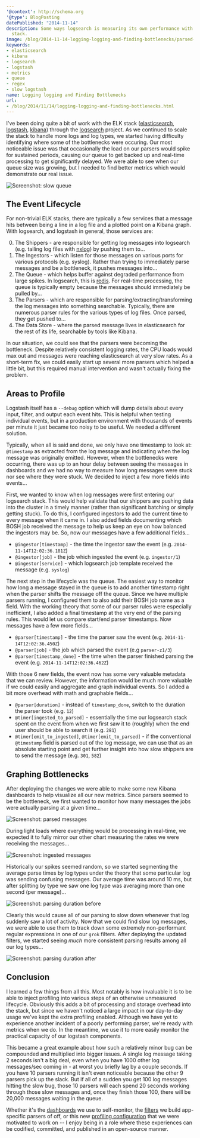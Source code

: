 ```yaml
---
'@context': http://schema.org
'@type': BlogPosting
datePublished: "2014-11-14"
description: Some ways logsearch is measuring its own performance with the elasticsearch+logstash+kibana
  stack.
image: /blog/2014-11-14-logging-logging-and-finding-bottlenecks/parsed-messages.jpg
keywords:
- elasticsearch
- kibana
- logsearch
- logstash
- metrics
- queue
- regex
- slow logstash
name: Logging logging and Finding Bottlenecks
url:
- /blog/2014/11/14/logging-logging-and-finding-bottlenecks.html
---
```


I've been doing quite a bit of work with the ELK stack ([elasticsearch][1], [logstash][2], [kibana][3]) through the
[logsearch][4] project. As we continued to scale the stack to handle more logs and log types, we started having
difficulty identifying where some of the bottlenecks were occuring. Our most noticeable issue was that occasionally the
load on our parsers would spike for sustained periods, causing our queue to get backed up and real-time processing to
get significantly delayed. We were able to see when our queue size was growing, but I needed to find better metrics
which would demonstrate our real issue.

<!--more-->

![Screenshot: slow queue](https://dpb587-website-us-east-1.s3.amazonaws.com/asset/blog/2014-11-14-logging-logging-and-finding-bottlenecks/slow-queue.jpg)

## The Event Lifecycle

For non-trivial ELK stacks, there are typically a few services that a message hits between being a line in a log file
and a plotted point on a Kibana graph. With logsearch, and logstash in general, those services are:

0. The Shippers - are responsible for getting log messages into logsearch (e.g. tailing log files with [nxlog][6]) by
   pushing them to...
0. The Ingestors - which listen for those messages on various ports for various protocols (e.g. syslog). Rather than
   trying to immediately parse messages and be a bottleneck, it pushes messages into...
0. The Queue - which helps buffer against degraded performance from large spikes. In logsearch, this is [redis][5].
   For real-time processing, the queue is typically empty because the messages should immediately be pulled by...
0. The Parsers - which are responsible for parsing/extracting/transforming the log messages into something searchable.
   Typically, there are numerous parser rules for the various types of log files. Once parsed, they get pushed to...
0. The Data Store - where the parsed message lives in elasticsearch for the rest of its life, searchable by tools like
   Kibana.

In our situation, we could see that the parsers were becoming the bottleneck. Despite relatively consistent logging
rates, the CPU loads would max out and messages were reaching elasticsearch at very slow rates. As a short-term fix,
we could easily start up several more parsers which helped a little bit, but this required manual intervention and
wasn't actually fixing the problem.


## Areas to Profile

Logstash itself has a `--debug` option which will dump details about every input, filter, and output each event
hits. This is helpful when testing individual events, but in a production environment with thousands of events per
minute it just became too noisy to be useful. We needed a different solution.

Typically, when all is said and done, we only have one timestamp to look at: `@timestamp` as extracted from the log
message and indicating when the log message was originally emitted. However, when the bottlenecks were occurring, there
was up to an hour delay between seeing the messages in dashboards and we had no way to measure how long messages were
stuck nor see where they were stuck. We decided to inject a few more fields into events...

First, we wanted to know when log messages were first entering our logsearch stack. This would help validate that our
shippers are pushing data into the cluster in a timely manner (rather than significant batching or simply getting
stuck). To do this, I configured ingestors to add the current time to every message when it came in. I also added
fields documenting which BOSH job received the message  to help us keep an eye on how balanced the ingestors may be.
So, now our messages have a few additional fields...

 * `@ingestor[timestamp]` - the time the ingestor saw the event (e.g. `2014-11-14T12:02:36.181Z`)
 * `@ingestor[job]` - the job which ingested the event (e.g. `ingestor/1`)
 * `@ingestor[service]` - which logsearch job template received the message (e.g. `syslog`)

The next step in the lifecycle was the queue. The easiest way to monitor how long a message stayed in the queue is to
add another timestamp right when the parser shifts the message off the queue. Since we have multiple parsers running, I
configured them to also add their BOSH job name as a field. With the working theory that some of our parser rules were
especially inefficient, I also added a final timestamp at the very end of the parsing rules. This would let us compare
start/end parser timestamps. Now messages have a few more fields...

 * `@parser[timestamp]` - the time the parser saw the event (e.g. `2014-11-14T12:02:36.450Z`)
 * `@parser[job]` - the job which parsed the event (e.g `parser-z1/3`)
 * `@parser[timestamp_done]` - the time when the parser finished parsing the event (e.g. `2014-11-14T12:02:36.462Z`)

With those 6 new fields, the event now has some very valuable metadata that we can review. However, the information
would be much more valuable if we could easily and aggregate and graph individual events. So I added a bit more
overhead with math and graphable fields...

 * `@parser[duration]` - instead of `timestamp_done`, switch to the duration the parser took (e.g. `12`)
 * `@timer[ingested_to_parsed]` - essentially the time our logsearch stack spent on the event from when we first
   saw it to (roughly) when the end user should be able to search it (e.g. `281`)
 * `@timer[emit_to_ingested]`, `@timer[emit_to_parsed]` - if the conventional `@timestamp` field is parsed out of the
   log message, we can use that as an absolute starting point and get further insight into how slow shippers are to
   send the message (e.g. `301`, `582`)


## Graphing Bottlenecks

After deploying the changes we were able to make some new Kibana dashboards to help visualize all our new metrics.
Since parsers seemed to be the bottleneck, we first wanted to monitor how many messages the jobs were actually parsing
at a given time...

![Screenshot: parsed messages](https://dpb587-website-us-east-1.s3.amazonaws.com/asset/blog/2014-11-14-logging-logging-and-finding-bottlenecks/parsed-messages.jpg)

During light loads where everything would be processing in real-time, we expected it to fully mirror our other chart
measuring the rates we were receiving the messages...

![Screenshot: ingested messages](https://dpb587-website-us-east-1.s3.amazonaws.com/asset/blog/2014-11-14-logging-logging-and-finding-bottlenecks/ingested-messages.jpg)

Historically our spikes seemed random, so we started segmenting the average parse times by log types under the theory
that some particular log was sending confusing messages. Our average time was around 10 ms, but after splitting by type
we saw one log type was averaging more than one second (per message)...

![Screenshot: parsing duration before](https://dpb587-website-us-east-1.s3.amazonaws.com/asset/blog/2014-11-14-logging-logging-and-finding-bottlenecks/parsing-duration-before.jpg)

Clearly this would cause all of our parsing to slow down whenever that log suddenly saw a lot of activity. Now that we
could find slow log messages, we were able to use them to track down some extremely non-performant regular expressions
in one of our `grok` filters. After deploying the updated filters, we started seeing *much* more consistent parsing
results among all our log types...

![Screenshot: parsing duration after](https://dpb587-website-us-east-1.s3.amazonaws.com/asset/blog/2014-11-14-logging-logging-and-finding-bottlenecks/parsing-duration-after.jpg)


## Conclusion

I learned a few things from all this. Most notably is how invaluable it is to be able to inject profiling into various
steps of an otherwise unmeasured lifecycle. Obviously this adds a bit of processing and storage overhead into the
stack, but since we haven't noticed a large impact in our day-to-day usage we've kept the extra profiling enabled.
Although we have yet to experience another incident of a poorly performing parser, we're ready with metrics when we do.
In the meantime, we use it to more easily monitor the practical capacity of our logstash components.

This became a great example about how such a relatively minor bug can be compounded and multiplied into bigger issues.
A single log message taking 2 seconds isn't a big deal, even when you have 1000 other log messages/sec coming in - at
worst you briefly lag by a couple seconds. If you have 10 parsers running it isn't even noticeable because the other 9
parsers pick up the slack. But if all of a sudden you get 100 log messages hitting the slow bug, those 10 parsers will
each spend 20 seconds working through those slow messages and, once they finish those 100, there will be 20,000
messages waiting in the queue.

Whether it's the [dashboards][7] we use to self-monitor, the [filters][8] we build app-specific parsers of off, or
this new [profiling configuration][9] that we were motivated to work on -- I enjoy being in a role where these
experiences can be codified, committed, and published in an open-source manner.


 [1]: http://www.elasticsearch.org/overview/elasticsearch/
 [2]: http://www.elasticsearch.org/overview/logstash/
 [3]: http://www.elasticsearch.org/overview/kibana/
 [4]: https://github.com/logsearch/logsearch-boshrelease
 [5]: http://redis.io/
 [6]: http://nxlog-ce.sourceforge.net/
 [7]: https://github.com/logsearch/logsearch-boshrelease/tree/develop/share/kibana-dashboards
 [8]: https://github.com/logsearch/?query=logsearch-filters
 [9]: https://github.com/logsearch/logsearch-boshrelease/pull/79/commits
